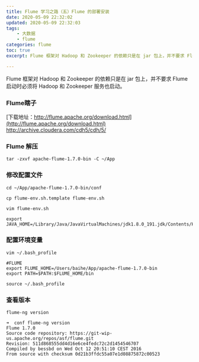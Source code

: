 ```yaml
---
title: Flume 学习之路（五）Flume 的部署安装
date: 2020-05-09 22:32:02
updated: 2020-05-09 22:32:03
tags: 
    - 大数据
    - flume
categories: flume
toc: true
excerpt: Flume 框架对 Hadoop 和 Zookeeper 的依赖只是在 jar 包上，并不要求 Flume 启动时必须将 Hadoop 和 Zookeeper 服务也启动。

---
```


Flume 框架对 Hadoop 和 Zookeeper 的依赖只是在 jar 包上，并不要求 Flume 启动时必须将 Hadoop 和 Zookeeper 服务也启动。

### Flume瞎子
[下载地址：http://flume.apache.org/download.html](http://flume.apache.org/download.html)
http://archive.cloudera.com/cdh5/cdh/5/

### Flume 解压
```
tar -zxvf apache-flume-1.7.0-bin -C ~/App
```

### 修改配置文件
```
cd ~/App/apache-flume-1.7.0-bin/conf

cp flume-env.sh.template flume-env.sh

vim flume-env.sh

export JAVA_HOME=/Library/Java/JavaVirtualMachines/jdk1.8.0_191.jdk/Contents/Home
```

### 配置环境变量
```
vim ~/.bash_profile

#FLUME
export FLUME_HOME=/Users/baihe/App/apache-flume-1.7.0-bin
export PATH=$PATH:$FLUME_HOME/bin

source ~/.bash_profile
```

### 查看版本
```
flume-ng version

➜  conf flume-ng version
Flume 1.7.0
Source code repository: https://git-wip-us.apache.org/repos/asf/flume.git
Revision: 511d868555dd4d16e6ce4fedc72c2d1454546707
Compiled by bessbd on Wed Oct 12 20:51:10 CEST 2016
From source with checksum 0d21b3ffdc55a07e1d08875872c00523
```



